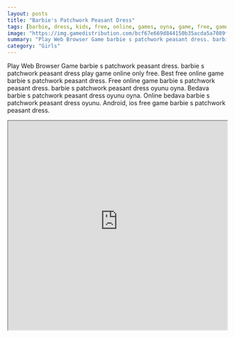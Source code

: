```yaml
---
layout: posts
title: "Barbie's Patchwork Peasant Dress"
tags: [barbie, dress, kids, free, online, games, oyna, game, free, games, play, play, games]
image: "https://img.gamedistribution.com/bcf67e669d844150b35acda5a7089f7e.jpg"
summary: "Play Web Browser Game barbie s patchwork peasant dress. barbie s patchwork peasant dress play game online only free. Best free online game barbie s patchwork peasant dress. Free online game barbie s patchwork peasant dress. barbie s patchwork peasant dress oyunu oyna. Bedava barbie s patchwork peasant dress oyunu oyna. Online bedava barbie s patchwork peasant dress oyunu. Android, ios free game barbie s patchwork peasant dress."
category: "Girls"
---
```


Play Web Browser Game barbie s patchwork peasant dress. barbie s patchwork peasant dress play game online only free. Best free online game barbie s patchwork peasant dress. Free online game barbie s patchwork peasant dress. barbie s patchwork peasant dress oyunu oyna. Bedava barbie s patchwork peasant dress oyunu oyna. Online bedava barbie s patchwork peasant dress oyunu. Android, ios free game barbie s patchwork peasant dress.

<iframe width="100%" height="480px;" src="https://html5.gamedistribution.com/bcf67e669d844150b35acda5a7089f7e/"></iframe>